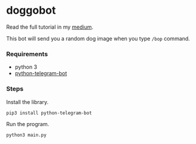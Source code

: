# doggobot

Read the full tutorial in my [medium](https://medium.com/@dzakok).

This bot will send you a random dog image when you type `/bop` command.

### Requirements
- python 3
- [python-telegram-bot](https://github.com/python-telegram-bot/python-telegram-bot)

### Steps
Install the library.
```
pip3 install python-telegram-bot
```

Run the program.
```
python3 main.py
```
